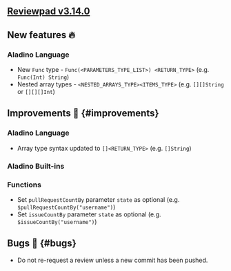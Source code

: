 ## [Reviewpad v3.14.0](/changelog/reviewpad-v3140)

## New features :fire:

### Aladino Language

- New `Func` type - `Func(<PARAMETERS_TYPE_LIST>) <RETURN_TYPE>` (e.g. `Func(Int) String`)
- Nested array types - `<NESTED_ARRAYS_TYPE><ITEMS_TYPE>` (e.g. `[][]String` or `[][][]Int`)

## Improvements :rocket: {#improvements}

### Aladino Language

- Array type syntax updated to `[]<RETURN_TYPE>` (e.g. `[]String`)

### Aladino Built-ins

### Functions

- Set `pullRequestCountBy` parameter `state` as optional (e.g. `$pullRequestCountBy("username")`)
- Set `issueCountBy` parameter `state` as optional (e.g. `$issueCountBy("username")`)

## Bugs :bug: {#bugs}

- Do not re-request a review unless a new commit has been pushed.
